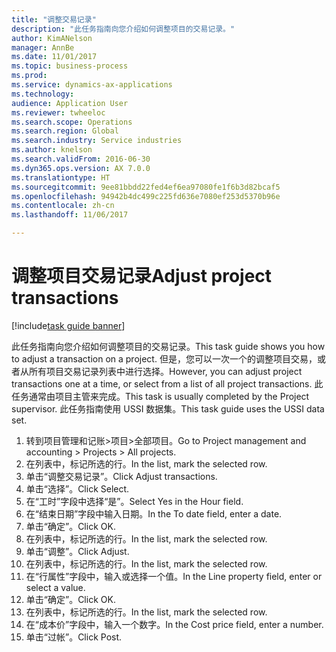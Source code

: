 ```yaml
--- 
title: "调整交易记录"
description: "此任务指南向您介绍如何调整项目的交易记录。"
author: KimANelson
manager: AnnBe
ms.date: 11/01/2017
ms.topic: business-process
ms.prod: 
ms.service: dynamics-ax-applications
ms.technology: 
audience: Application User
ms.reviewer: twheeloc
ms.search.scope: Operations
ms.search.region: Global
ms.search.industry: Service industries
ms.author: knelson
ms.search.validFrom: 2016-06-30
ms.dyn365.ops.version: AX 7.0.0
ms.translationtype: HT
ms.sourcegitcommit: 9ee81bbdd22fed4ef6ea97080fe1f6b3d82bcaf5
ms.openlocfilehash: 94942b4dc499c225fd636e7080ef253d5370b96e
ms.contentlocale: zh-cn
ms.lasthandoff: 11/06/2017

---
```

# <a name="adjust-project-transactions"></a><span data-ttu-id="446f5-103">调整项目交易记录</span><span class="sxs-lookup"><span data-stu-id="446f5-103">Adjust project transactions</span></span>

[!include[task guide banner](../../includes/task-guide-banner.md)]

<span data-ttu-id="446f5-104">此任务指南向您介绍如何调整项目的交易记录。</span><span class="sxs-lookup"><span data-stu-id="446f5-104">This task guide shows you how to adjust a transaction on a project.</span></span> <span data-ttu-id="446f5-105">但是，您可以一次一个的调整项目交易，或者从所有项目交易记录列表中进行选择。</span><span class="sxs-lookup"><span data-stu-id="446f5-105">However, you can adjust project transactions one at a time, or select from a list of all project transactions.</span></span> <span data-ttu-id="446f5-106">此任务通常由项目主管来完成。</span><span class="sxs-lookup"><span data-stu-id="446f5-106">This task is usually completed by the Project supervisor.</span></span> <span data-ttu-id="446f5-107">此任务指南使用 USSI 数据集。</span><span class="sxs-lookup"><span data-stu-id="446f5-107">This task guide uses the USSI data set.</span></span>

1. <span data-ttu-id="446f5-108">转到项目管理和记账>项目>全部项目。</span><span class="sxs-lookup"><span data-stu-id="446f5-108">Go to Project management and accounting > Projects > All projects.</span></span> 
2. <span data-ttu-id="446f5-109">在列表中，标记所选的行。</span><span class="sxs-lookup"><span data-stu-id="446f5-109">In the list, mark the selected row.</span></span> 
3. <span data-ttu-id="446f5-110">单击“调整交易记录”。</span><span class="sxs-lookup"><span data-stu-id="446f5-110">Click Adjust transactions.</span></span> 
4. <span data-ttu-id="446f5-111">单击“选择”。</span><span class="sxs-lookup"><span data-stu-id="446f5-111">Click Select.</span></span> 
5. <span data-ttu-id="446f5-112">在“工时”字段中选择“是”。</span><span class="sxs-lookup"><span data-stu-id="446f5-112">Select Yes in the Hour field.</span></span> 
6. <span data-ttu-id="446f5-113">在“结束日期”字段中输入日期。</span><span class="sxs-lookup"><span data-stu-id="446f5-113">In the To date field, enter a date.</span></span> 
7. <span data-ttu-id="446f5-114">单击“确定”。</span><span class="sxs-lookup"><span data-stu-id="446f5-114">Click OK.</span></span> 
8. <span data-ttu-id="446f5-115">在列表中，标记所选的行。</span><span class="sxs-lookup"><span data-stu-id="446f5-115">In the list, mark the selected row.</span></span> 
9. <span data-ttu-id="446f5-116">单击“调整”。</span><span class="sxs-lookup"><span data-stu-id="446f5-116">Click Adjust.</span></span> 
10. <span data-ttu-id="446f5-117">在列表中，标记所选的行。</span><span class="sxs-lookup"><span data-stu-id="446f5-117">In the list, mark the selected row.</span></span> 
11. <span data-ttu-id="446f5-118">在“行属性”字段中，输入或选择一个值。</span><span class="sxs-lookup"><span data-stu-id="446f5-118">In the Line property field, enter or select a value.</span></span> 
12. <span data-ttu-id="446f5-119">单击“确定”。</span><span class="sxs-lookup"><span data-stu-id="446f5-119">Click OK.</span></span> 
13. <span data-ttu-id="446f5-120">在列表中，标记所选的行。</span><span class="sxs-lookup"><span data-stu-id="446f5-120">In the list, mark the selected row.</span></span> 
14. <span data-ttu-id="446f5-121">在“成本价”字段中，输入一个数字。</span><span class="sxs-lookup"><span data-stu-id="446f5-121">In the Cost price field, enter a number.</span></span> 
15. <span data-ttu-id="446f5-122">单击“过帐”。</span><span class="sxs-lookup"><span data-stu-id="446f5-122">Click Post.</span></span> 

